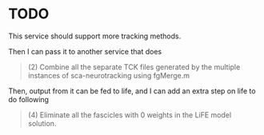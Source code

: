 # TODO

This service should support more tracking methods.

Then I can pass it to another service that does

> (2) Combine all the separate TCK files generated by the multiple instances of sca-neurotracking using fgMerge.m

Then, output from it can be fed to life, and I can add an extra step on life to do following

> (4) Eliminate all the fascicles with 0 weights in the LiFE model solution.


